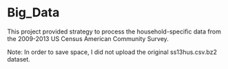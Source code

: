 # Big_Data

This project provided strategy to process the household-specific data from the 2009-2013 US Census American Community Survey.

Note: In order to save space, I did not upload the original ss13hus.csv.bz2 dataset. 
